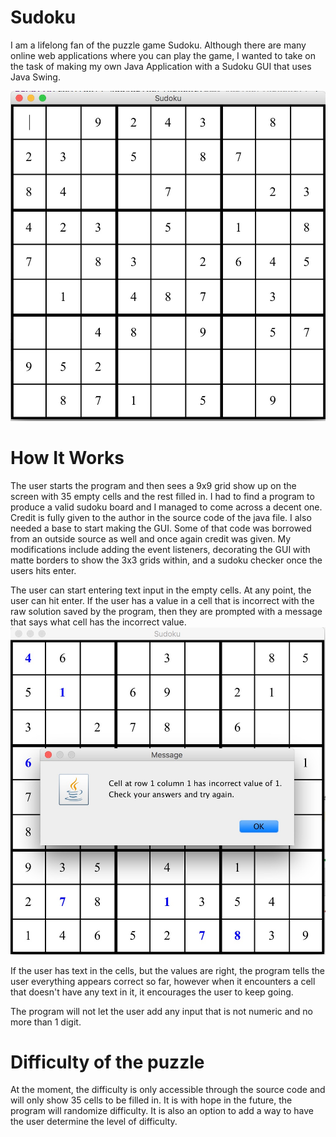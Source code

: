 # Sudoku

I am a lifelong fan of the puzzle game Sudoku. Although there are many online web applications where you can play the game,
I wanted to take on the task of making my own Java Application with a Sudoku GUI that uses Java Swing.

![Image description](https://github.com/thunderd568/Sudoku/blob/master/Screen%20Shot%202019-06-05%20at%204.19.04%20PM.jpg)

# How It Works

The user starts the program and then sees a 9x9 grid show up on the screen with 35 empty cells and the rest filled in.
I had to find a program to produce a valid sudoku board and I managed to come across a decent one. Credit is fully given 
to the author in the source code of the java file. I also needed a base to start making the GUI. Some of that code was
borrowed from an outside source as well and once again credit was given. My modifications include adding the event listeners,
decorating the GUI with matte borders to show the 3x3 grids within, and a sudoku checker once the users hits enter.

The user can start entering text input in the empty cells. At any point, the user can hit enter. If the user has a value in 
a cell that is incorrect with the raw solution saved by the program, then they are prompted with a message that says what
cell has the incorrect value. 
![Image description](https://github.com/thunderd568/Sudoku/blob/master/invalidEntry.jpg)

If the user has text in the cells, but the values are right, the program tells the user
everything appears correct so far, however when it encounters a cell that doesn't have any text in it, it encourages the user
to keep going.

The program will not let the user add any input that is not numeric and no more than 1 digit. 

# Difficulty of the puzzle

At the moment, the difficulty is only accessible through the source code and will only show 35 cells to be filled in. It is with hope in the future, the program will randomize difficulty. It is also an option to add a way to have the user determine the level of difficulty. 
